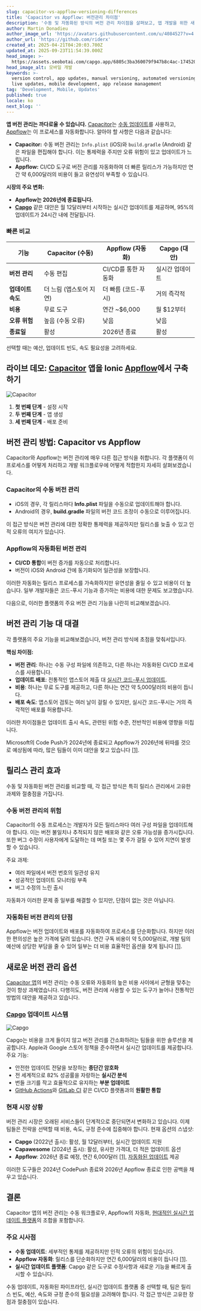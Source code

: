 ```yaml
---
slug: capacitor-vs-appflow-versioning-differences
title: 'Capacitor vs Appflow: 버전관리 차이점'
description: '수동 및 자동화된 방식의 버전 관리 차이점을 살펴보고, 앱 개발을 위한 새로운 대안을 알아보세요.'
author: Martin Donadieu
author_image_url: 'https://avatars.githubusercontent.com/u/4084527?v=4'
author_url: 'https://github.com/riderx'
created_at: 2025-04-21T04:20:03.700Z
updated_at: 2025-09-23T11:54:39.000Z
head_image: >-
  https://assets.seobotai.com/capgo.app/6805c3ba360079f947b8c4ac-1745209216757.jpg
head_image_alt: 모바일 개발
keywords: >-
  version control, app updates, manual versioning, automated versioning, CI/CD,
  live updates, mobile development, app release management
tag: 'Development, Mobile, Updates'
published: true
locale: ko
next_blog: ''
---
```

**앱 버전 관리는 까다로울 수 있습니다.** [Capacitor](https://capacitorjs.com/)는 [수동 업데이트](https://capgo.app/docs/plugin/cloud-mode/manual-update/)를 사용하고, [Appflow](https://ionic.io/docs/appflow)는 이 프로세스를 자동화합니다. 알아야 할 사항은 다음과 같습니다:

-   **Capacitor:** 수동 버전 관리는 `Info.plist` (iOS)와 `build.gradle` (Android) 같은 파일을 편집해야 합니다. 이는 통제력을 주지만 오류 위험이 있고 업데이트가 느립니다.
-   **Appflow:** CI/CD 도구로 버전 관리를 자동화하여 더 빠른 릴리스가 가능하지만 연간 약 6,000달러의 비용이 들고 유연성이 부족할 수 있습니다.

**시장의 주요 변화:**

-   **Appflow는 2026년에 종료됩니다.**
-   **[Capgo](https://capgo.app/)** 같은 대안은 월 12달러부터 시작하는 실시간 업데이트를 제공하며, 95%의 업데이트가 24시간 내에 전달됩니다.

### 빠른 비교

| 기능 | Capacitor (수동) | Appflow (자동화) | Capgo (대안) |
| --- | --- | --- | --- |
| **버전 관리** | 수동 편집 | CI/CD를 통한 자동화 | 실시간 업데이트 |
| **업데이트 속도** | 더 느림 (앱스토어 지연) | 더 빠름 (코드-푸시) | 거의 즉각적 |
| **비용** | 무료 도구 | 연간 ~$6,000 | 월 $12부터 |
| **오류 위험** | 높음 (수동 오류) | 낮음 | 낮음 |
| **종료일** | 활성 | 2026년 종료 | 활성 |

선택할 때는 예산, 업데이트 빈도, 속도 필요성을 고려하세요.

## 라이브 데모: [Capacitor](https://capacitorjs.com/) 앱을 Ionic [Appflow](https://ionic.io/docs/appflow)에서 구축하기

![Capacitor](https://assets.seobotai.com/capgo.app/6805c3ba360079f947b8c4ac/7e137b9b90adb3934b29b03381f213c1.jpg)

<Steps>

1. **첫 번째 단계** - 설정 시작
2. **두 번째 단계** - 앱 생성
3. **세 번째 단계** - 배포 준비

</Steps>

## 버전 관리 방법: Capacitor vs Appflow

Capacitor와 Appflow는 버전 관리에 매우 다른 접근 방식을 취합니다. 각 플랫폼이 이 프로세스를 어떻게 처리하고 개발 워크플로우에 어떻게 적합한지 자세히 살펴보겠습니다.

### Capacitor의 수동 버전 관리

-   iOS의 경우, 각 릴리스마다 **Info.plist** 파일을 수동으로 업데이트해야 합니다.
-   Android의 경우, **build.gradle** 파일의 버전 코드 조정이 수동으로 이루어집니다.

이 접근 방식은 버전 관리에 대한 정확한 통제력을 제공하지만 릴리스를 늦출 수 있고 인적 오류의 여지가 있습니다.

### Appflow의 자동화된 버전 관리

-   **CI/CD 통합**이 버전 증가를 자동으로 처리합니다.
-   버전이 iOS와 Android 간에 동기화되어 일관성을 보장합니다.

이러한 자동화는 릴리스 프로세스를 가속화하지만 유연성을 줄일 수 있고 비용이 더 높습니다. 일부 개발자들은 코드-푸시 기능과 증가하는 비용에 대한 문제도 보고했습니다.

다음으로, 이러한 플랫폼의 주요 버전 관리 기능을 나란히 비교해보겠습니다.

## 버전 관리 기능 대 대결

각 플랫폼의 주요 기능을 비교해보겠습니다, 버전 관리 방식에 초점을 맞춰서입니다.

**핵심 차이점:**

-   **버전 관리**: 하나는 수동 구성 파일에 의존하고, 다른 하나는 자동화된 CI/CD 프로세스를 사용합니다.
-   **업데이트 배포**: 전통적인 앱스토어 제출 대 [실시간 코드-푸시 업데이트](https://capgo.app/sponsor/).
-   **비용**: 하나는 무료 도구를 제공하고, 다른 하나는 연간 약 5,000달러의 비용이 듭니다.
-   **배포 속도**: 앱스토어 검토는 여러 날이 걸릴 수 있지만, 실시간 코드-푸시는 거의 즉각적인 배포를 허용합니다.

이러한 차이점들은 업데이트 출시 속도, 관련된 위험 수준, 전반적인 비용에 영향을 미칩니다.

Microsoft의 Code Push가 2024년에 종료되고 Appflow가 2026년에 뒤따를 것으로 예상됨에 따라, 많은 팀들이 이미 대안을 찾고 있습니다 [\[1\]](https://capgo.app/).

## 릴리스 관리 효과

수동 및 자동화된 버전 관리를 비교할 때, 각 접근 방식은 특히 릴리스 관리에서 고유한 과제와 절충점을 가집니다.

### 수동 버전 관리의 위험

Capacitor의 수동 프로세스는 개발자가 모든 릴리스마다 여러 구성 파일을 업데이트해야 합니다. 이는 버전 불일치나 추적되지 않은 배포와 같은 오류 가능성을 증가시킵니다. 또한 버그 수정이 사용자에게 도달하는 데 며칠 또는 몇 주가 걸릴 수 있어 지연이 발생할 수 있습니다.

주요 과제:

-   여러 파일에서 버전 번호의 일관성 유지
-   성공적인 업데이트 모니터링 부족
-   버그 수정의 느린 출시

자동화가 이러한 문제 중 일부를 해결할 수 있지만, 단점이 없는 것은 아닙니다.

### 자동화된 버전 관리의 단점

Appflow는 버전 업데이트와 배포를 자동화하여 프로세스를 단순화합니다. 하지만 이러한 편의성은 높은 가격에 달려 있습니다. 연간 구독 비용이 약 5,000달러로, 개발 팀의 예산에 상당한 부담을 줄 수 있어 일부는 더 비용 효율적인 옵션을 찾게 됩니다 [\[1\]](https://capgo.app/).

## 새로운 버전 관리 옵션

[Capacitor 앱](https://capgo.app/blog/capacitor-comprehensive-guide/)의 버전 관리는 수동 오류와 자동화의 높은 비용 사이에서 균형을 맞추는 것이 항상 과제였습니다. 다행히도, 버전 관리에 사용할 수 있는 도구가 늘어나 전통적인 방법의 대안을 제공하고 있습니다.

### [Capgo](https://capgo.app/) 업데이트 시스템

![Capgo](https://assets.seobotai.com/capgo.app/6805c3ba360079f947b8c4ac/12eddca90b08193253253ea10516a6c4.jpg)

Capgo는 비용을 크게 들이지 않고 버전 관리를 간소화하려는 팀들을 위한 솔루션을 제공합니다. Apple과 Google 스토어 정책을 준수하면서 실시간 업데이트를 제공합니다. 주요 기능:

-   안전한 업데이트 전달을 보장하는 **종단간 암호화**
-   전 세계적으로 82% 성공률을 자랑하는 **실시간 분석**
-   번들 크기를 작고 효율적으로 유지하는 **부분 업데이트**
-   [GitHub Actions](https://docs.github.com/actions)와 [GitLab CI](https://docs.gitlab.com/ee/ci/) 같은 CI/CD 플랫폼과의 **원활한 통합**

### 현재 시장 상황

버전 관리 시장은 오래된 서비스들이 단계적으로 중단되면서 변화하고 있습니다. 이제 팀들은 전략을 선택할 때 비용, 속도, 규정 준수에 집중해야 합니다. 현재 옵션의 스냅샷:

-   **Capgo** (2022년 출시): 활성, 월 12달러부터, 실시간 업데이트 지원
-   **Capawesome** (2024년 출시): 활성, 유사한 가격대, 더 적은 업데이트 옵션
-   **Appflow**: 2026년 종료 예정, 연간 6,000달러 [\[1\]](https://capgo.app/), [자동화된 업데이트](https://capgo.app/docs/plugin/cloud-mode/hybrid-update/) 제공

이러한 도구들은 2024년 CodePush 종료와 2026년 Appflow 종료로 인한 공백을 채우고 있습니다.

## 결론

Capacitor 앱의 버전 관리는 수동 워크플로우, Appflow의 자동화, [현대적인 실시간 업데이트 플랫폼](https://capgo.app/blog/alternative-to-expo/)의 조합을 포함합니다.

### 주요 시사점

-   **수동 업데이트**: 세부적인 통제를 제공하지만 인적 오류의 위험이 있습니다.
-   **Appflow 자동화**: 릴리스를 단순화하지만 연간 6,000달러의 비용이 듭니다 [\[1\]](https://capgo.app/).
-   **실시간 업데이트 플랫폼**: Capgo 같은 도구로 수정사항과 새로운 기능을 빠르게 출시할 수 있습니다.

수동 업데이트, 자동화된 파이프라인, 실시간 업데이트 플랫폼 중 선택할 때, 팀은 릴리스 빈도, 예산, 속도와 규정 준수의 필요성을 고려해야 합니다. 각 접근 방식은 고유한 장점과 절충점이 있습니다.

